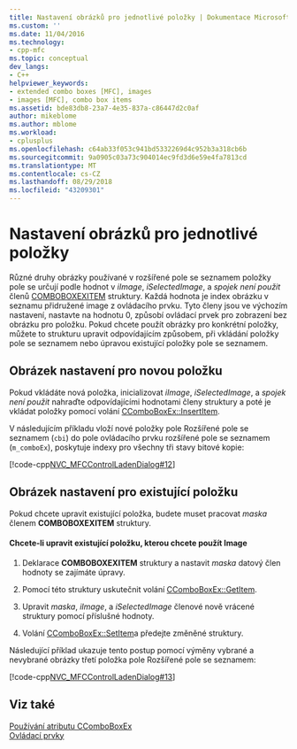 ```yaml
---
title: Nastavení obrázků pro jednotlivé položky | Dokumentace Microsoftu
ms.custom: ''
ms.date: 11/04/2016
ms.technology:
- cpp-mfc
ms.topic: conceptual
dev_langs:
- C++
helpviewer_keywords:
- extended combo boxes [MFC], images
- images [MFC], combo box items
ms.assetid: bde83db8-23a7-4e35-837a-c86447d2c0af
author: mikeblome
ms.author: mblome
ms.workload:
- cplusplus
ms.openlocfilehash: c64ab33f053c941bd5332269d4c952b3a318cb6b
ms.sourcegitcommit: 9a0905c03a73c904014ec9fd3d6e59e4fa7813cd
ms.translationtype: MT
ms.contentlocale: cs-CZ
ms.lasthandoff: 08/29/2018
ms.locfileid: "43209301"
---
```

# <a name="setting-the-images-for-an-individual-item"></a>Nastavení obrázků pro jednotlivé položky
Různé druhy obrázky používané v rozšířené pole se seznamem položky pole se určují podle hodnot v *iImage*, *iSelectedImage*, a *spojek není použit* členů [ COMBOBOXEXITEM](/windows/desktop/api/commctrl/ns-commctrl-tagcomboboxexitema) struktury. Každá hodnota je index obrázku v seznamu přidružené image z ovládacího prvku. Tyto členy jsou ve výchozím nastavení, nastavte na hodnotu 0, způsobí ovládací prvek pro zobrazení bez obrázku pro položku. Pokud chcete použít obrázky pro konkrétní položky, můžete to strukturu upravit odpovídajícím způsobem, při vkládání položky pole se seznamem nebo úpravou existující položky pole se seznamem.  
  
## <a name="setting-the-image-for-a-new-item"></a>Obrázek nastavení pro novou položku  
 Pokud vkládáte nová položka, inicializovat *iImage*, *iSelectedImage*, a *spojek není použit* nahraďte odpovídajícími hodnotami členy struktury a poté je vkládat položky pomocí volání [CComboBoxEx::InsertItem](../mfc/reference/ccomboboxex-class.md#insertitem).  
  
 V následujícím příkladu vloží nové položky pole Rozšířené pole se seznamem (`cbi`) do pole ovládacího prvku rozšířené pole se seznamem (`m_comboEx`), poskytuje indexy pro všechny tři stavy bitové kopie:  
  
 [!code-cpp[NVC_MFCControlLadenDialog#12](../mfc/codesnippet/cpp/setting-the-images-for-an-individual-item_1.cpp)]  
  
## <a name="setting-the-image-for-an-existing-item"></a>Obrázek nastavení pro existující položku  
 Pokud chcete upravit existující položka, budete muset pracovat *maska* členem **COMBOBOXEXITEM** struktury.  
  
#### <a name="to-modify-an-existing-item-to-use-images"></a>Chcete-li upravit existující položku, kterou chcete použít Image  
  
1.  Deklarace **COMBOBOXEXITEM** struktury a nastavit *maska* datový člen hodnoty se zajímáte úpravy.  
  
2.  Pomocí této struktury uskutečnit volání [CComboBoxEx::GetItem](../mfc/reference/ccomboboxex-class.md#getitem).  
  
3.  Upravit *maska*, *iImage*, a *iSelectedImage* členové nově vrácené struktury pomocí příslušné hodnoty.  
  
4.  Volání [CComboBoxEx::SetItem](../mfc/reference/ccomboboxex-class.md#setitem)a předejte změněné struktury.  
  
 Následující příklad ukazuje tento postup pomocí výměny vybrané a nevybrané obrázky třetí položka pole Rozšířené pole se seznamem:  
  
 [!code-cpp[NVC_MFCControlLadenDialog#13](../mfc/codesnippet/cpp/setting-the-images-for-an-individual-item_2.cpp)]  
  
## <a name="see-also"></a>Viz také  
 [Používání atributu CComboBoxEx](../mfc/using-ccomboboxex.md)   
 [Ovládací prvky](../mfc/controls-mfc.md)

